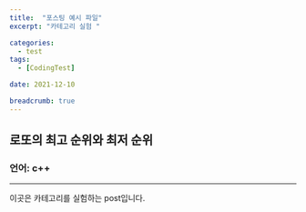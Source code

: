 ```yaml
---
title:  "포스팅 예시 파일"
excerpt: "카테고리 실험 "

categories:
  - test
tags:
  - [CodingTest]

date: 2021-12-10

breadcrumb: true
---
```



## 로또의 최고 순위와 최저 순위 
### 언어: c++ 

***

이곳은 카테고리를 실험하는 post입니다.